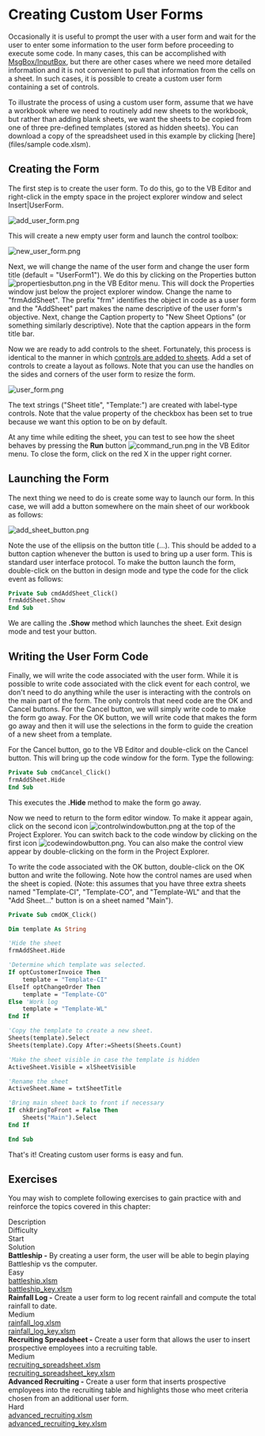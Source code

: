 # Creating Custom User Forms

Occasionally it is useful to prompt the user with a user form and wait for the user to enter some information to the user form before proceeding to execute some code. In many cases, this can be accomplished with [MsgBox/InputBox](../05_msgbox/msgbox.md), but there are other cases where we need more detailed information and it is not convenient to pull that information from the cells on a sheet. In such cases, it is possible to create a custom user form containing a set of controls.

To illustrate the process of using a custom user form, assume that we have a workbook where we need to routinely add new sheets to the workbook, but rather than adding blank sheets, we want the sheets to be copied from one of three pre-defined templates (stored as hidden sheets). You can download a copy of the spreadsheet used in this example by clicking [here](files/sample code.xlsm).

## Creating the Form

The first step is to create the user form. To do this, go to the VB Editor and right-click in the empty space in the project explorer window and select Insert|UserForm.

![add_user_form.png](images/add_user_form.png)

This will create a new empty user form and launch the control toolbox:

![new_user_form.png](images/new_user_form.png)

Next, we will change the name of the user form and change the user form title (default = "UserForm1"). We do this by clicking on the Properties button ![propertiesbutton.png](images/propertiesbutton.png) in the VB Editor menu. This will dock the Properties window just below the project explorer window. Change the name to "frmAddSheet". The prefix "frm" identifies the object in code as a user form and the "AddSheet" part makes the name descriptive of the user form's objective. Next, change the Caption property to "New Sheet Options" (or something similarly descriptive). Note that the caption appears in the form title bar.

Now we are ready to add controls to the sheet. Fortunately, this process is identical to the manner in which [controls are added to sheets](../03_controls/controls.md). Add a set of controls to create a layout as follows. Note that you can use the handles on the sides and corners of the user form to resize the form.

![user_form.png](images/user_form.png)

The text strings ("Sheet title", "Template:") are created with label-type controls. Note that the value property of the checkbox has been set to true because we want this option to be on by default.

At any time while editing the sheet, you can test to see how the sheet behaves by pressing the **Run** button ![command_run.png](../09_debug/images/command_run.png) in the VB Editor menu. To close the form, click on the red X in the upper right corner.

## Launching the Form

The next thing we need to do is create some way to launch our form. In this case, we will add a button somewhere on the main sheet of our workbook as follows:

![add_sheet_button.png](images/add_sheet_button.png)

Note the use of the ellipsis on the button title (...). This should be added to a button caption whenever the button is used to bring up a user form. This is standard user interface protocol. To make the button launch the form, double-click on the button in design mode and type the code for the click event as follows:

```vb
Private Sub cmdAddSheet_Click()
frmAddSheet.Show
End Sub
```

We are calling the **.Show** method which launches the sheet. Exit design mode and test your button.

## Writing the User Form Code

Finally, we will write the code associated with the user form. While it is possible to write code associated with the click event for each control, we don't need to do anything while the user is interacting with the controls on the main part of the form. The only controls that need code are the OK and Cancel buttons. For the Cancel button, we will simply write code to make the form go away. For the OK button, we will write code that makes the form go away and then it will use the selections in the form to guide the creation of a new sheet from a template.

For the Cancel button, go to the VB Editor and double-click on the Cancel button. This will bring up the code window for the form. Type the following:

```vb
Private Sub cmdCancel_Click()
frmAddSheet.Hide
End Sub
```

This executes the **.Hide** method to make the form go away.

Now we need to return to the form editor window. To make it appear again, click on the second icon ![controlwindowbutton.png](images/controlwindowbutton.png) at the top of the Project Explorer. You can switch back to the code window by clicking on the first icon ![codewindowbutton.png](images/codewindowbutton.png). You can also make the control view appear by double-clicking on the form in the Project Explorer.

To write the code associated with the OK button, double-click on the OK button and write the following. Note how the control names are used when the sheet is copied. (Note: this assumes that you have three extra sheets named "Template-CI", "Template-CO", and "Template-WL" and that the "Add Sheet..." button is on a sheet named "Main").

```vb
Private Sub cmdOK_Click()

Dim template As String

'Hide the sheet
frmAddSheet.Hide

'Determine which template was selected.
If optCustomerInvoice Then
    template = "Template-CI"
ElseIf optChangeOrder Then
    template = "Template-CO"
Else 'Work log
    template = "Template-WL"
End If

'Copy the template to create a new sheet.
Sheets(template).Select
Sheets(template).Copy After:=Sheets(Sheets.Count)

'Make the sheet visible in case the template is hidden
ActiveSheet.Visible = xlSheetVisible

'Rename the sheet
ActiveSheet.Name = txtSheetTitle

'Bring main sheet back to front if necessary
If chkBringToFront = False Then
    Sheets("Main").Select
End If

End Sub
```

That's it! Creating custom user forms is easy and fun.

## Exercises

You may wish to complete following exercises to gain practice with and reinforce the topics covered in this chapter:

<div class="exercise-grid" data-columns="4">
<div class="exercise-header">Description</div>
<div class="exercise-header">Difficulty</div>
<div class="exercise-header">Start</div>
<div class="exercise-header">Solution</div>
<div class="exercise-cell"><strong>Battleship -</strong> By creating a user form, the user will be able to begin playing Battleship vs the computer.</div>
<div class="exercise-cell">Easy</div>
<div class="exercise-cell"><a href="files/battleship.xlsm">battleship.xlsm</a></div>
<div class="exercise-cell"><a href="files/battleship_key.xlsm">battleship_key.xlsm</a></div>
<div class="exercise-cell"><strong>Rainfall Log -</strong> Create a user form to log recent rainfall and compute the total rainfall to date.</div>
<div class="exercise-cell">Medium</div>
<div class="exercise-cell"><a href="files/rainfall_log.xlsm">rainfall_log.xlsm</a></div>
<div class="exercise-cell"><a href="files/rainfall_log_key.xlsm">rainfall_log_key.xlsm</a></div>
<div class="exercise-cell"><strong>Recruiting Spreadsheet -</strong> Create a user form that allows the user to insert prospective employees into a recruiting table.</div>
<div class="exercise-cell">Medium</div>
<div class="exercise-cell"><a href="files/recruiting_spreadsheet.xlsm">recruiting_spreadsheet.xlsm</a></div>
<div class="exercise-cell"><a href="files/recruiting_spreadsheet_key.xlsm">recruiting_spreadsheet_key.xlsm</a></div>
<div class="exercise-cell"><strong>Advanced Recruiting -</strong> Create a user form that inserts prospective employees into the recruiting table and highlights those who meet criteria chosen from an additional user form.</div>
<div class="exercise-cell">Hard</div>
<div class="exercise-cell"><a href="files/advanced_recruiting.xlsm">advanced_recruiting.xlsm</a></div>
<div class="exercise-cell"><a href="files/advanced_recruiting_key.xlsm">advanced_recruiting_key.xlsm</a></div>
</div>